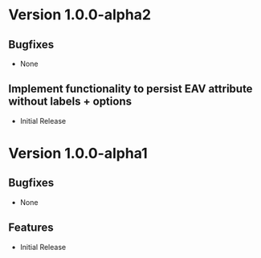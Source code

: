 # Version 1.0.0-alpha2

## Bugfixes

* None

## Implement functionality to persist EAV attribute without labels + options

* Initial Release

# Version 1.0.0-alpha1

## Bugfixes

* None

## Features

* Initial Release